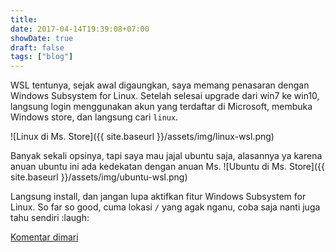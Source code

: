 ```yaml
---
title: 
date: 2017-04-14T19:39:08+07:00
showDate: true
draft: false
tags: ["blog"]
---
```

WSL tentunya, sejak awal digaungkan, saya memang penasaran dengan Windows Subsystem for Linux. Setelah selesai upgrade dari win7 ke win10, langsung login menggunakan akun yang terdaftar di Microsoft, membuka Windows store, dan langsung cari `linux`.

![Linux di Ms. Store]({{ site.baseurl }}/assets/img/linux-wsl.png)

Banyak sekali opsinya, tapi saya mau jajal ubuntu saja, alasannya ya karena anuan ubuntu ini ada kedekatan dengan anuan Ms.
![Ubuntu di Ms. Store]({{ site.baseurl }}/assets/img/ubuntu-wsl.png)

Langsung install, dan jangan lupa aktifkan fitur Windows Subsystem for Linux. So far so good, cuma lokasi `/` yang agak nganu, coba saja nanti juga tahu sendiri :laugh:

[Komentar dimari](https://pegelinux.id/comment/381)
